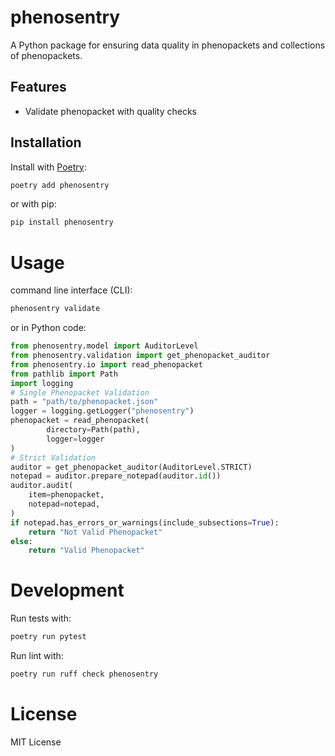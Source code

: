 # phenosentry

A Python package for ensuring data quality in phenopackets and collections of phenopackets.

## Features
- Validate phenopacket with quality checks

## Installation

Install with [Poetry](https://python-poetry.org/):

```bash
poetry add phenosentry
```
or with pip:

```bash
pip install phenosentry
```

# Usage
command line interface (CLI):
```bash
phenosentry validate
```

or in Python code:

```python
from phenosentry.model import AuditorLevel
from phenosentry.validation import get_phenopacket_auditor
from phenosentry.io import read_phenopacket
from pathlib import Path
import logging
# Single Phenopacket Validation
path = "path/to/phenopacket.json"
logger = logging.getLogger("phenosentry")
phenopacket = read_phenopacket(
        directory=Path(path),
        logger=logger
)
# Strict Validation
auditor = get_phenopacket_auditor(AuditorLevel.STRICT)
notepad = auditor.prepare_notepad(auditor.id())
auditor.audit(
    item=phenopacket,
    notepad=notepad,
)
if notepad.has_errors_or_warnings(include_subsections=True):
    return "Not Valid Phenopacket"
else:
    return "Valid Phenopacket"
```

# Development
Run tests with:

```bash
poetry run pytest
```

Run lint with:
```bash
poetry run ruff check phenosentry
```

# License 
MIT License